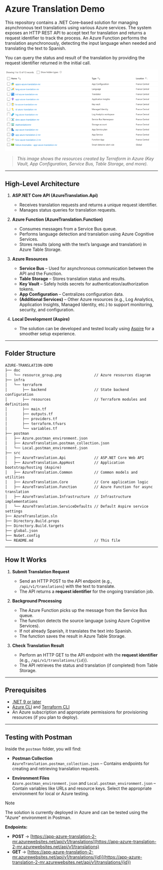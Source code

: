 # Azure Translation Demo

This repository contains a .NET Core–based solution for managing asynchronous text translations using various Azure services. The system exposes an HTTP REST API to accept text for translation and returns a request identifier to track the process. An Azure Function performs the translation asynchronously, detecting the input language when needed and translating the text to Spanish.  

You can query the status and result of the translation by providing the request identifier returned in the initial call.  

![Resource Group Diagram](doc/resource_group.png)

> *This image shows the resources created by Terraform in Azure (Key Vault, App Configuration, Service Bus, Table Storage, and more).*

---

## High-Level Architecture

1. **ASP.NET Core API (AzureTranslation.Api)**  
   - Receives translation requests and returns a unique request identifier.  
   - Manages status queries for translation requests.

2. **Azure Function (AzureTranslation.Function)**  
   - Consumes messages from a Service Bus queue.  
   - Performs language detection and translation using Azure Cognitive Services.  
   - Stores results (along with the text’s language and translation) in Azure Table Storage.

3. **Azure Resources**  
   - **Service Bus** – Used for asynchronous communication between the API and the Function.  
   - **Table Storage** – Stores translation status and results.  
   - **Key Vault** – Safely holds secrets for authentication/authorization tokens.  
   - **App Configuration** – Centralizes configuration data.  
   - **(Additional Services)** – Other Azure resources (e.g., Log Analytics, Application Insights, Managed Identity, etc.) to support monitoring, security, and configuration.

4. **Local Development (Aspire)**  
   - The solution can be developed and tested locally using [Aspire](https://learn.microsoft.com/en-us/dotnet/aspire/get-started/aspire-overview) for a smoother setup experience.

---

## Folder Structure

```plaintext
AZURE-TRANSLATION-DEMO
├── doc
│   └── resource_group.png               // Azure resources diagram
├── infra
│   └── terraform
│       ├── backend                      // State backend configuration
│       ├── resources                    // Terraform modules and definitions
│       ├── main.tf
│       ├── outputs.tf
│       ├── providers.tf
│       ├── terraform.tfvars
│       └── variables.tf
├── postman
│   ├── Azure.postman_environment.json
│   ├── AzureTranslation.postman_collection.json
│   └── Local.postman_environment.json
├── src
│   ├── AzureTranslation.Api             // ASP.NET Core Web API
│   ├── AzureTranslation.AppHost         // Application bootstrap/hosting (Aspire)
│   ├── AzureTranslation.Common          // Common models and utilities
│   ├── AzureTranslation.Core            // Core application logic
│   ├── AzureTranslation.Function        // Azure Function for async translation
│   ├── AzureTranslation.Infrastructure  // Infrastructure implementations
│   └── AzureTranslation.ServiceDefaults // Default Aspire service settings
├── AzureTranslation.sln
├── Directory.Build.props
├── Directory.Build.targets
├── global.json
├── NuGet.config
└── README.md                            // This file
```

---

## How It Works

1. **Submit Translation Request**  
   - Send an HTTP POST to the API endpoint (e.g., `/api/v1/translations`) with the text to translate.
   - The API returns a **request identifier** for the ongoing translation job.

2. **Background Processing**  
   - The Azure Function picks up the message from the Service Bus queue.
   - The function detects the source language (using Azure Cognitive Services).
   - If not already Spanish, it translates the text into Spanish.
   - The function saves the result in Azure Table Storage.

3. **Check Translation Result**  
   - Perform an HTTP GET to the API endpoint with the **request identifier** (e.g., `/api/v1/translations/{id}`).
   - The API retrieves the status and translation (if completed) from Table Storage.

---

## Prerequisites

- [.NET 9 or later](https://dotnet.microsoft.com/download)  
- [Azure CLI](https://docs.microsoft.com/cli/azure/install-azure-cli) and [Terraform CLI](https://www.terraform.io/downloads.html)  
- An Azure subscription and appropriate permissions for provisioning resources (if you plan to deploy).

---

## Testing with Postman

Inside the `postman` folder, you will find:

- **Postman Collection**  
  `AzureTranslation.postman_collection.json` – Contains endpoints for creating and retrieving translation requests.

- **Environment Files**  
  `Azure.postman_environment.json` and `Local.postman_environment.json` – Contain variables like URLs and resource keys. Select the appropriate environment for local or Azure testing.

> [!NOTE]  
> The solution is currently deployed in Azure and can be tested using the "Azure" environment in Postman.

**Endpoints:**

- **POST** → [https://app-azure-translation-2-mr.azurewebsites.net/api/v1/translations](https://app-azure-translation-2-mr.azurewebsites.net/api/v1/translations)
- **GET** → [https://app-azure-translation-2-mr.azurewebsites.net/api/v1/translations/{id}](https://app-azure-translation-2-mr.azurewebsites.net/api/v1/translations/{id})

